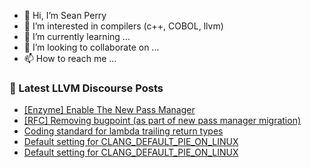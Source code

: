 - 👋 Hi, I’m Sean Perry
- 👀 I’m interested in compilers (c++, COBOL, llvm)
- 🌱 I’m currently learning ...
- 💞️ I’m looking to collaborate on ...
- 📫 How to reach me ...

<!---
s66perry/s66perry is a ✨ special ✨ repository because its `README.md` (this file) appears on your GitHub profile.
You can click the Preview link to take a look at your changes.
--->
### 📕 Latest LLVM Discourse Posts

<!-- DISCOURSE-LLVM:START -->
- [[Enzyme] Enable The New Pass Manager](https://discourse.llvm.org/t/enzyme-enable-the-new-pass-manager/61178#post_2)
- [[RFC] Removing bugpoint &lpar;as part of new pass manager migration&rpar;](https://discourse.llvm.org/t/rfc-removing-bugpoint-as-part-of-new-pass-manager-migration/61596#post_11)
- [Coding standard for lambda trailing return types](https://discourse.llvm.org/t/coding-standard-for-lambda-trailing-return-types/61569#post_5)
- [Default setting for CLANG_DEFAULT_PIE_ON_LINUX](https://discourse.llvm.org/t/default-setting-for-clang-default-pie-on-linux/61688#post_5)
- [Default setting for CLANG_DEFAULT_PIE_ON_LINUX](https://discourse.llvm.org/t/default-setting-for-clang-default-pie-on-linux/61688#post_4)
<!-- DISCOURSE-LLVM:END -->
